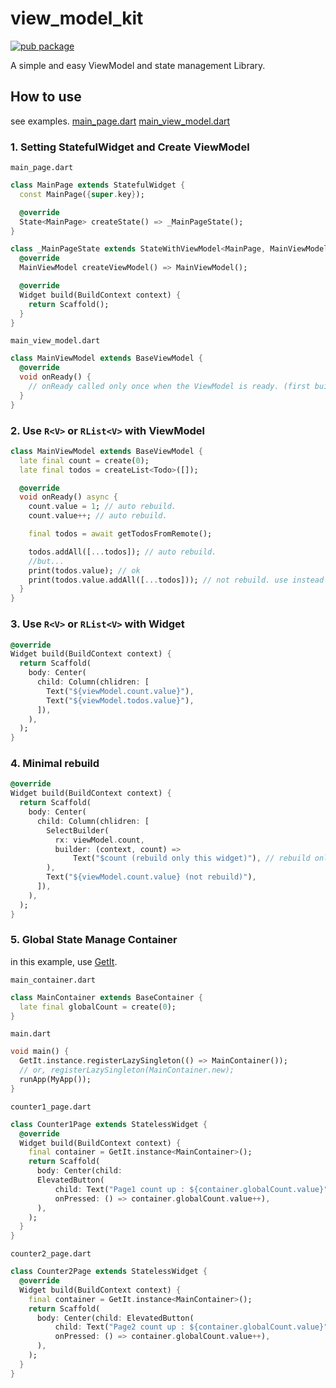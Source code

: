 # view_model_kit

[![pub package](https://img.shields.io/pub/v/view_model_kit.svg?color=4285F4)](https://pub.dev/packages/view_model_kit)

A simple and easy ViewModel and state management Library.

## How to use

see examples.
[main_page.dart](https://github.com/note11g/view_model_kit/blob/main/example/lib/main_page.dart)
[main_view_model.dart](https://github.com/note11g/view_model_kit/blob/main/example/lib/main_view_model.dart)

### 1. Setting StatefulWidget and Create ViewModel

`main_page.dart`

```dart
class MainPage extends StatefulWidget {
  const MainPage({super.key});

  @override
  State<MainPage> createState() => _MainPageState();
}

class _MainPageState extends StateWithViewModel<MainPage, MainViewModel> {
  @override
  MainViewModel createViewModel() => MainViewModel();

  @override
  Widget build(BuildContext context) {
    return Scaffold();
  }
}
```

`main_view_model.dart`

```dart
class MainViewModel extends BaseViewModel {
  @override
  void onReady() {
    // onReady called only once when the ViewModel is ready. (first build)
  }
}
```

### 2. Use `R<V>` or `RList<V>` with ViewModel

```dart
class MainViewModel extends BaseViewModel {
  late final count = create(0);
  late final todos = createList<Todo>([]);

  @override
  void onReady() async {
    count.value = 1; // auto rebuild.
    count.value++; // auto rebuild.

    final todos = await getTodosFromRemote();

    todos.addAll([...todos]); // auto rebuild.
    //but...
    print(todos.value); // ok
    print(todos.value.addAll([...todos])); // not rebuild. use instead of todos.addAll([...todos]);
  }
}
```

### 3. Use `R<V>` or `RList<V>` with Widget

```dart
@override
Widget build(BuildContext context) {
  return Scaffold(
    body: Center(
      child: Column(chlidren: [
        Text("${viewModel.count.value}"),
        Text("${viewModel.todos.value}"),
      ]),
    ),
  );
}
```

### 4. Minimal rebuild

```dart
@override
Widget build(BuildContext context) {
  return Scaffold(
    body: Center(
      child: Column(chlidren: [
        SelectBuilder(
          rx: viewModel.count,
          builder: (context, count) =>
              Text("$count (rebuild only this widget)"), // rebuild only (when updated)
        ),
        Text("${viewModel.count.value} (not rebuild)"),
      ]),
    ),
  );
}
```

### 5. Global State Manage Container

in this example, use [GetIt](https://pub.dev/packages/get_it).

```main_container.dart```

```dart
class MainContainer extends BaseContainer {
  late final globalCount = create(0);
}
```

```main.dart```

```dart
void main() {
  GetIt.instance.registerLazySingleton(() => MainContainer());
  // or, registerLazySingleton(MainContainer.new);
  runApp(MyApp());
}
```

```counter1_page.dart```

```dart
class Counter1Page extends StatelessWidget {
  @override
  Widget build(BuildContext context) {
    final container = GetIt.instance<MainContainer>();
    return Scaffold(
      body: Center(child:
      ElevatedButton(
          child: Text("Page1 count up : ${container.globalCount.value}"),
          onPressed: () => container.globalCount.value++),
      ),
    );
  }
}
```

```counter2_page.dart```

```dart
class Counter2Page extends StatelessWidget {
  @override
  Widget build(BuildContext context) {
    final container = GetIt.instance<MainContainer>();
    return Scaffold(
      body: Center(child: ElevatedButton(
          child: Text("Page2 count up : ${container.globalCount.value}"),
          onPressed: () => container.globalCount.value++),
      ),
    );
  }
}
```